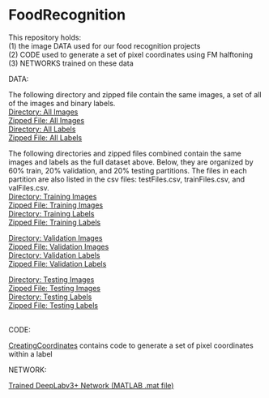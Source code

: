 # FoodRecognition
This repository holds: <br/>
(1) the image DATA used for our food recognition projects<br/>
(2) CODE used to generate a set of pixel coordinates using FM halftoning<br/>
(3) NETWORKS trained on these data

DATA:

The following directory and zipped file contain the same images, a set of all of the images and binary labels. <br/>
[Directory: All Images](https://www.dropbox.com/scl/fo/ubohscymgewrri9wrzlph/AEeZ9XiF1nn98X5GIygpZdc?rlkey=r8zk4nyl56wlywxhoopsmkkmr&dl=0)<br/>
[Zipped File: All Images](https://www.dropbox.com/scl/fi/1m23cu3kg0ut856vdl97x/Images-Full-Dataset.zip?rlkey=61muurme2fs210ghrp5jfl76o&dl=0)<br/>
[Directory: All Labels](https://www.dropbox.com/scl/fo/ysfwrrf7wfrugk0l50hcy/AHLfXHtVk5aXoqXFlsqMOKs?rlkey=r014lqx8etfxzaqohd2pso516&dl=0)<br/>
[Zipped File: All Labels](https://www.dropbox.com/scl/fi/hfey2txvl8rcv8s5d2ept/Labels-Full-Dataset.zip?rlkey=j8se429l0tcb4jfwlbbjdxfk4&dl=0)<br/>

The following directories and zipped files combined contain the same images and labels as the full dataset above. Below, they are organized by 60% train, 20% validation, and 20% testing partitions. The files in each partition are also listed in the csv files: testFiles.csv, trainFiles.csv, and valFiles.csv.<br/>
[Directory: Training Images](https://www.dropbox.com/scl/fo/xlkw0hncs5dd0rptmgm73/AHJghNjDjvd92E_G8_8oKIE?rlkey=aga41dz0ykz0bfb3ijzit8jv0&dl=0)<br/>
[Zipped File: Training Images](https://www.dropbox.com/scl/fi/dzl75i2hem7rmu7bs6h8z/Images-Train.zip?rlkey=ecyyfcxf85pg1zip4uclfwnq6&dl=0)<br/>
[Directory: Training Labels](https://www.dropbox.com/scl/fo/rhqf24dexx05ve9lfy0qu/AMv6BYh9BwWW0OX0pwEnoho?rlkey=aucqjulx4cyzd8f8i8hhxw5m0&dl=0)<br/>
[Zipped File: Training Labels](https://www.dropbox.com/scl/fi/sl36ree343wfrhqoiti7l/Labels-Train.zip?rlkey=ao1fvux9g88z6gmtdmixgfick&dl=0)<br/>

[Directory: Validation Images](https://www.dropbox.com/scl/fo/artx6tpiemdnrhj0urgee/AGf4rLo9xsy03a54Yi3DFMw?rlkey=2ua7tyjlw3om7b05womkyagkb&dl=0)<br/>
[Zipped File: Validation Images](https://www.dropbox.com/scl/fi/nzro8sfc0qgmhybmwjd10/Images-Val.zip?rlkey=rfksbfmaq292rwc7xleht75gx&dl=0)<br/>
[Directory: Validation Labels](https://www.dropbox.com/scl/fo/6b58vygb4eukiig8sv023/AL7gZfFXRQD74Qqx6UvA9o4?rlkey=cxj2wv19p2kqkdncfi1t8fux5&dl=0)<br/>
[Zipped File: Validation Labels](https://www.dropbox.com/scl/fi/ud2xg8dvkkd5ukfvetn2u/Labels-Val.zip?rlkey=xfyt1y3l3odsq4cfrax1j87to&dl=0)<br/>

[Directory: Testing Images](https://www.dropbox.com/scl/fo/3d2tsg3qrgktwr9w3kbtu/AJhH6QjFUq0idnBNzs4DUD0?rlkey=o5uwv1d31vrdqslnk9z76w488&dl=0)<br/>
[Zipped File: Testing Images](https://www.dropbox.com/scl/fi/67rhzsm32jrcxlq4150j0/Images-Test.zip?rlkey=twf9czo3ozx6vqywvw2j1dshz&dl=0)<br/>
[Directory: Testing Labels](https://www.dropbox.com/scl/fo/xn3urf7iq9zsxsqercrh5/AGQsInTPbXFqi9LdtOihahU?rlkey=pklxz4pizs7hx3bfziwnrtapa&dl=0)<br/>
[Zipped File: Testing Labels](https://www.dropbox.com/scl/fi/0idoy3ez7jpc8imz7vl06/Labels-Test.zip?rlkey=lccrneje5l0nnhe5fy70zaakj&dl=0)<br/><br/>

CODE:

[CreatingCoordinates]() contains code to generate a set of pixel coordinates within a label

NETWORK:

[Trained DeepLabv3+ Network (MATLAB .mat file)](https://www.dropbox.com/scl/fi/6rk0dh36if6wcsoew9mzh/DeepLabv3p_FoodBin17k.mat?rlkey=fc1jajso0twsbrm34ipeorh74&dl=0)
